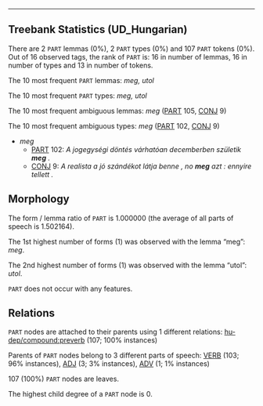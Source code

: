 

--------------------------------------------------------------------------------

## Treebank Statistics (UD_Hungarian)

There are 2 `PART` lemmas (0%), 2 `PART` types (0%) and 107 `PART` tokens (0%).
Out of 16 observed tags, the rank of `PART` is: 16 in number of lemmas, 16 in number of types and 13 in number of tokens.

The 10 most frequent `PART` lemmas: <em>meg, utol</em>

The 10 most frequent `PART` types:  <em>meg, utol</em>

The 10 most frequent ambiguous lemmas: <em>meg</em> ([PART]() 105, [CONJ]() 9)

The 10 most frequent ambiguous types:  <em>meg</em> ([PART]() 102, [CONJ]() 9)


* <em>meg</em>
  * [PART]() 102: <em>A jogegységi döntés várhatóan decemberben születik <b>meg</b> .</em>
  * [CONJ]() 9: <em>A realista a jó szándékot látja benne , no <b>meg</b> azt : ennyire tellett .</em>

## Morphology

The form / lemma ratio of `PART` is 1.000000 (the average of all parts of speech is 1.502164).

The 1st highest number of forms (1) was observed with the lemma “meg”: <em>meg</em>.

The 2nd highest number of forms (1) was observed with the lemma “utol”: <em>utol</em>.

`PART` does not occur with any features.


## Relations

`PART` nodes are attached to their parents using 1 different relations: [hu-dep/compound:preverb]() (107; 100% instances)

Parents of `PART` nodes belong to 3 different parts of speech: [VERB]() (103; 96% instances), [ADJ]() (3; 3% instances), [ADV]() (1; 1% instances)

107 (100%) `PART` nodes are leaves.

The highest child degree of a `PART` node is 0.


